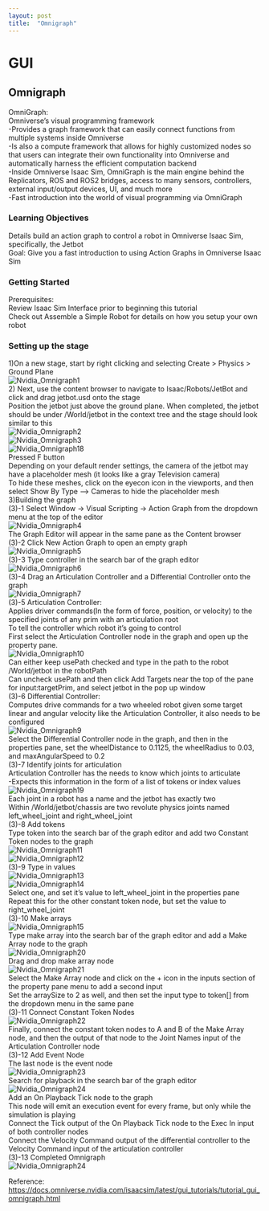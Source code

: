 ```yaml
---
layout: post
title:  "Omnigraph"
---
```

# GUI
## Omnigraph
OmniGraph: <br/>
Omniverse’s visual programming framework <br/>
-Provides a graph framework that can easily connect functions from multiple systems inside Omniverse <br/>
-Is also a compute framework that allows for highly customized nodes so that users can integrate their own functionality into Omniverse and automatically harness the efficient computation backend <br/>
-Inside Omniverse Isaac Sim, OmniGraph is the main engine behind the Replicators, ROS and ROS2 bridges, access to many sensors, controllers, external input/output devices, UI, and much more <br/>
-Fast introduction into the world of visual programming via OmniGraph <br/>
### Learning Objectives
Details build an action graph to control a robot in Omniverse Isaac Sim, specifically, the Jetbot <br/>
Goal: Give you a fast introduction to using Action Graphs in Omniverse Isaac Sim <br/>
### Getting Started
Prerequisites: <br/>
Review Isaac Sim Interface prior to beginning this tutorial <br/>
Check out Assemble a Simple Robot for details on how you setup your own robot <br/>
### Setting up the stage
1)On a new stage, start by right clicking and selecting Create > Physics > Ground Plane <br/>
![Nvidia_Omnigraph1](https://github.com/growingpenguin/growingpenguin.github.io/assets/110277903/6548bfaa-5089-494c-9a0a-fca6f991495d) <br/>
2) Next, use the content browser to navigate to Isaac/Robots/JetBot and click and drag jetbot.usd onto the stage <br/>
Position the jetbot just above the ground plane. When completed, the jetbot should be under /World/jetbot in the context tree and the stage should look similar to this <br/>
![Nvidia_Omnigraph2](https://github.com/growingpenguin/growingpenguin.github.io/assets/110277903/56a3ed77-8be5-4213-a91b-4dda4251027b) <br/>
![Nvidia_Omnigraph3](https://github.com/growingpenguin/growingpenguin.github.io/assets/110277903/e6f0ed1f-01c0-4e77-b074-097e2f398e60) <br/>
![Nvidia_Omnigraph18](https://github.com/growingpenguin/growingpenguin.github.io/assets/110277903/d67f3151-b5fb-47b4-a7f6-a3d031ee7256) <br/>
Pressed F button <br/>
Depending on your default render settings, the camera of the jetbot may have a placeholder mesh (it looks like a gray Television camera) <br/>
To hide these meshes, click on the eyecon icon in the viewports, and then select Show By Type --> Cameras to hide the placeholder mesh <br/>
3)Building the graph <br/>
(3)-1 Select Window -> Visual Scripting -> Action Graph from the dropdown menu at the top of the editor <br/>
![Nvidia_Omnigraph4](https://github.com/growingpenguin/growingpenguin.github.io/assets/110277903/173a5a00-31f0-40a2-9fe1-fee2532edee0) <br/>
The Graph Editor will appear in the same pane as the Content browser <br/>
(3)-2 Click New Action Graph to open an empty graph <br/>
![Nvidia_Omnigraph5](https://github.com/growingpenguin/growingpenguin.github.io/assets/110277903/39a28aed-47b7-4c7e-b333-d24a3bea2d32) <br/>
(3)-3 Type controller in the search bar of the graph editor <br/>
![Nvidia_Omnigraph6](https://github.com/growingpenguin/growingpenguin.github.io/assets/110277903/fc62b0fc-b209-4d10-ac29-4e8d27451c11) <br/>
(3)-4 Drag an Articulation Controller and a Differential Controller onto the graph <br/>
![Nvidia_Omnigraph7](https://github.com/growingpenguin/growingpenguin.github.io/assets/110277903/3927bd90-e747-41d0-9dfc-519ec470036f) <br/>
(3)-5 Articulation Controller: <br/>
Applies driver commands(In the form of force, position, or velocity) to the specified joints of any prim with an articulation root <br/>
To tell the controller which robot it’s going to control <br/>
First select the Articulation Controller node in the graph and open up the property pane. <br/>
![Nvidia_Omnigraph10](https://github.com/growingpenguin/growingpenguin.github.io/assets/110277903/f4637240-b967-446b-8af5-cd5a04b703be) <br/>
Can either keep usePath checked and type in the path to the robot /World/jetbot in the robotPath <br/>
Can uncheck usePath and then click Add Targets near the top of the pane for input:targetPrim, and select jetbot in the pop up window <br/>
(3)-6 Differential Controller: <br/>
Computes drive commands for a two wheeled robot given some target linear and angular velocity like the Articulation Controller, it also needs to be configured <br/>
![Nvidia_Omnigraph9](https://github.com/growingpenguin/growingpenguin.github.io/assets/110277903/6c030410-ca8b-4bd9-aa72-fcb9a01befc9) <br/>
Select the Differential Controller node in the graph, and then in the properties pane, set the wheelDistance to 0.1125, the wheelRadius to 0.03, and maxAngularSpeed to 0.2 <br/>
(3)-7 Identify joints for articulation <br/>
Articulation Controller has the needs to know which joints to articulate <br/>
-Expects this information in the form of a list of tokens or index values <br/>
![Nvidia_Omnigraph19](https://github.com/growingpenguin/growingpenguin.github.io/assets/110277903/5aebc282-106d-40f9-8754-18a032efd27f) <br/>
Each joint in a robot has a name and the jetbot has exactly two <br/>
Within /World/jetbot/chassis are two revolute physics joints named left_wheel_joint and right_wheel_joint <br/>
(3)-8 Add tokens <br/>
Type token into the search bar of the graph editor and add two Constant Token nodes to the graph  <br/>
![Nvidia_Omnigraph11](https://github.com/growingpenguin/growingpenguin.github.io/assets/110277903/9278ab73-94a4-4926-bc60-2da7deddaa66) <br/>
![Nvidia_Omnigraph12](https://github.com/growingpenguin/growingpenguin.github.io/assets/110277903/c6b8aca8-291f-43b3-af4c-fff23ba7f509) <br/>
(3)-9 Type in values <br/>
![Nvidia_Omnigraph13](https://github.com/growingpenguin/growingpenguin.github.io/assets/110277903/fe734950-2b6f-4470-89b2-6217b99ee9b8) <br/>
![Nvidia_Omnigraph14](https://github.com/growingpenguin/growingpenguin.github.io/assets/110277903/82a85e13-d77f-4ad4-8031-cdffd0ee101b) <br/>
Select one, and set it’s value to left_wheel_joint in the properties pane <br/>
Repeat this for the other constant token node, but set the value to right_wheel_joint <br/>
(3)-10 Make arrays <br/>
![Nvidia_Omnigraph15](https://github.com/growingpenguin/growingpenguin.github.io/assets/110277903/c49c28ae-b442-48d1-b46a-afa090679a9e) <br/>
Type make array into the search bar of the graph editor and add a Make Array node to the graph <br/>
![Nvidia_Omnigraph20](https://github.com/growingpenguin/growingpenguin.github.io/assets/110277903/a6f75035-0f63-48ff-81ac-86f84c3b9588) <br/>
Drag and drop make array node <br/>
![Nvidia_Omnigraph21](https://github.com/growingpenguin/growingpenguin.github.io/assets/110277903/db752568-4475-4fec-84a2-012382ca9545) <br/>
Select the Make Array node and click on the + icon in the inputs section of the property pane menu to add a second input <br/>
Set the arraySize to 2 as well, and then set the input type to token[] from the dropdown menu in the same pane <br/>
(3)-11 Connect Constant Token Nodes <br/>
![Nvidia_Omnigraph22](https://github.com/growingpenguin/growingpenguin.github.io/assets/110277903/a42a45ee-9f19-4270-8fc9-6426277f6367) <br/>
Finally, connect the constant token nodes to A and B of the Make Array node, and then the output of that node to the Joint Names input of the Articulation Controller node <br/>
(3)-12 Add Event Node <br/>
The last node is the event node <br/>
![Nvidia_Omnigraph23](https://github.com/growingpenguin/growingpenguin.github.io/assets/110277903/0573e2c7-d9bb-4447-95a7-3b2575e4b6bb) <br/>
Search for playback in the search bar of the graph editor <br/>
![Nvidia_Omnigraph24](https://github.com/growingpenguin/growingpenguin.github.io/assets/110277903/3a9e8fd5-722f-4d97-b782-dd2d4f426857) <br/>
Add an On Playback Tick node to the graph <br/>
This node will emit an execution event for every frame, but only while the simulation is playing <br/>
Connect the Tick output of the On Playback Tick node to the Exec In input of both controller nodes <br/>
Connect the Velocity Command output of the differential controller to the Velocity Command input of the articulation controller <br/>
(3)-13 Completed Omnigraph <br/>
![Nvidia_Omnigraph24](https://github.com/growingpenguin/growingpenguin.github.io/assets/110277903/3a9e8fd5-722f-4d97-b782-dd2d4f426857) <br/>

Reference: <br/>
https://docs.omniverse.nvidia.com/isaacsim/latest/gui_tutorials/tutorial_gui_omnigraph.html <br/>



